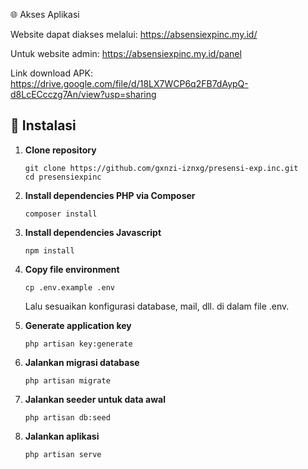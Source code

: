 🌐 Akses Aplikasi

Website dapat diakses melalui: https://absensiexpinc.my.id/

Untuk website admin: https://absensiexpinc.my.id/panel

Link download APK: https://drive.google.com/file/d/18LX7WCP6q2FB7dAypQ-d8LcECcczg7An/view?usp=sharing

## 🔧 Instalasi

1. **Clone repository**
   ```
   git clone https://github.com/gxnzi-iznxg/presensi-exp.inc.git
   cd presensiexpinc
   ```
2. **Install dependencies PHP via Composer**
   ```
   composer install
   ```
3. **Install dependencies Javascript**
   ```
   npm install
   ```
4. **Copy file environment**
   ```
   cp .env.example .env
   ```
   Lalu sesuaikan konfigurasi database, mail, dll. di dalam file .env.

5. **Generate application key**
   ```
   php artisan key:generate
   ```
6. **Jalankan migrasi database**
   ```
   php artisan migrate
   ```
7. **Jalankan seeder untuk data awal**
   ```
   php artisan db:seed
   ```
8. **Jalankan aplikasi**
   ```
   php artisan serve
   ```
